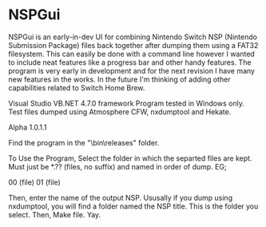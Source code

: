 # NSPGui
NSPGui is an early-in-dev UI for combining Nintendo Switch NSP (Nintendo Submission Package) files back together after dumping them using a FAT32 filesystem. 
This can easily be done with a command line however I wanted to include neat features like a progress bar and other handy features. 
The program is very early in development and for the next revision I have many new features in the works. 
In the future I'm thinking of adding other capabilities related to Switch Home Brew. 

Visual Studio VB.NET 4.7.0 framework 
Program tested in Windows only. 
Test files dumped using Atmosphere CFW, nxdumptool and Hekate. 

Alpha 1.0.1.1


Find the program in the "\bin\releases\" folder.

To Use the Program, Select the folder in which the separted files are kept.
Must just be *.?? (files, no suffix) and named in order of dump.
EG; 

00    (file)
01    (file)

Then, enter the name of the output NSP. Ususally if you dump using nxdumptool, you will find a folder named the NSP title. This is the folder you select.
Then, Make file. Yay.
